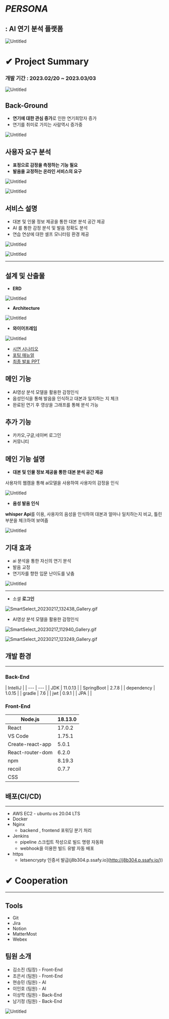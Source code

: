 # ***PERSONA***

## **: AI 연기 분석 플랫폼**

![Untitled](images/Untitled.png)

# ✔ Project Summary


### 개발 기간 : 2023.02/20 ~ 2023.03/03

![Untitled](images/Untitled%201.png)

## Back-Ground

- **연기에 대한 관심 증가**로 인한 연기희망자 증가
- 연기를 취미로 가지는 사람역시 증가중

![Untitled](images/Untitled%202.png)

## 사용자 요구 분석

- **표정으로 감정을 측정하는 기능 필요**
- **발음을 교정하는 온라인 서비스의 요구**

![Untitled](images/Untitled%203.png)

![Untitled](images/Untitled%204.png)

## 서비스 설명

- 대본 및 인물 정보 제공을 통한 대본 분석 공간 제공
- AI 를 통한 감정 분석 및 발음 정확도 분석
- 연습 연상에 대한 셀프 모니터링 환경 제공

![Untitled](images/Untitled%205.png)

![Untitled](images/Untitled%206.png)

---

## 설계 및 산출물

- **ERD**

![Untitled](images/Untitled%207.png)

- **Architecture**

![Untitled](images/Untitled%208.png)

- **와이어프레임**

![Untitled](images/Untitled%209.png)

- [시연 시나리오](https://www.notion.so/d522ac04408047eb89d32d22da4cd492)
- [포팅 매뉴얼](https://www.notion.so/43f354fcfb904cb2870345835a8c7f48)
- [최종 발표 PPT](https://www.notion.so/PPT-c9a1df5bdf4d43fdb3761834d683d741)



 

## 메인 기능

- AI영상 분석 모델을 활용한 감정인식
- 음성인식을 통해 발음을 인식하고 대본과 일치하는 지 체크
- 완료된 연기 후 영상을 그래프를 통해 분석 가능

## 추가 기능

- 카카오,구글,네이버 로그인
- 커뮤니티

## 메인 기능 설명

- **대본 및 인물 정보 제공을 통한 대본 분석 공간 제공**

사용자의 웹캠을 통해 ai모델을 사용하여 사용자의 감정을 인식

![Untitled](images/Untitled%2010.png)

- **음성 발음 인식**

**whisper Api**를 이용, 
사용자의 음성을 인식하여 대본과 얼마나 일치하는지 비교,
틀린부분을 체크하여 보여줌

![Untitled](images/Untitled%2011.png)

## 기대 효과

- ai 분석을 통한 자신의 연기 분석
- 발음 교정
- 연기자를 향한 입문 난이도를 낮춤

![Untitled](images/Untitled%2012.png)


---

- 소셜 **로그인**

![SmartSelect_20230217_132438_Gallery.gif](images/SmartSelect_20230217_132438_Gallery.gif)

- AI영상 분석 모델을 활용한 감정인식

![SmartSelect_20230217_112940_Gallery.gif](images/SmartSelect_20230217_112940_Gallery.gif)

![SmartSelect_20230217_123249_Gallery.gif](images/SmartSelect_20230217_123249_Gallery.gif)

 


## 개발 환경

---

### **Back-End**

| IntelliJ |
| --- | --- |
| JDK | 11.0.13 |
| SpringBoot | 2.7.8 |
| dependency | 1.0.15 |
| gradle | 7.6 |
| jwt | 0.9.1 |
| JPA |  |

### Front-End

| Node.js | 18.13.0 |
| --- | --- |
| React | 17.0.2 |
| VS Code | 1.75.1 |
| Create-react-app | 5.0.1 |
| React-router-dom | 6.2.0 |
| npm | 8.19.3 |
| recoil | 0.7.7 |
| CSS |  |



## 배포(CI/CD)

---

- AWS EC2 - ubuntu os 20.04 LTS
- Docker
- Nginx
    - backend , frontend 포워딩 분기 처리
- Jenkins
    - pipeline 스크립트 작성으로 빌드 명령 자동화
    - webhook을 이용한 빌드 유발 자동 배포
- https
    - letsencrypty 인증서 발급(j8b304.p.ssafy.io](http://j8b304.p.ssafy.io/))

# ✔ **Cooperation**

---

## Tools

- Git
- Jira
- Notion
- MatterMost
- Webex

## 팀원 소개

- 김소진 (팀장) - Front-End
- 조은서 (팀원) - Front-End
- 현승민 (팀원) - AI
- 이인호 (팀원) - AI
- 이상학 (팀원) - Back-End
- 남기정 (팀원) - Back-End

![Untitled](images/Untitled%2013.png)